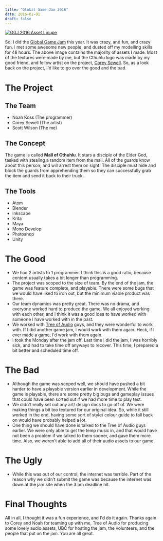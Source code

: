 ```yaml
---
title: "Global Game Jam 2016"
date: 2016-02-01
draft: false
---
```


[![GGJ 2016 Asset Linupe](/images/ggj2016_asset_lineupjpg.jpg)](/images/ggj2016_asset_lineupjpg.jpg)

So, I did the [Global Game Jam](http://globalgamejam.org/) this year. It was crazy, and fun, and crazy fun. I met some awesome new people, and dusted off my modelling skills for 48 hours. The above image contains the majority of assets I made. Most of the textures were made by me, but the Cthuhlu logo was made by my good friend, and fellow artist on the project, [Corey Sewell](http://coreysewell.daportfolio.com/). So, as a look back on the project, I'd like to go over the good and the bad.

The Project
===========

The Team
--------

- Noah Koss (The programmer)
- Corey Sewell (The artist)
- Scott Wilson (The me)

The Concept
-----------

The game is called **Mall of Cthuhlu**. It stars a disciple of the Elder God, tasked with stealing a random item from the mall. All of the guards know about this person, and will arrest them on sight. The disciple must hide and block the guards from apprehending them so they can successfully grab the item and send it back to their truck.

The Tools
---------

- Atom
- Blender
- Inkscape
- Krita
- Maya
- Mono Develop
- Photoshop
- Unity

The Good
========

- We had 2 artists to 1 programmer. I think this is a good ratio, because content usually takes a bit longer than programming.
- The project was scoped to the size of team. By the end of the jam, the game was feature complete, and playable. There were some bugs that we would have liked to iron out, but the minimum viable product was there.
- Our team dynamics was pretty great. There was no drama, and everyone worked hard to produce the game. We all enjoyed working with each other, and I think it was a good idea to have worked with someone I have worked with in the past.
- We worked with [Tree of Audio](https://www.facebook.com/Tree.Of.Audio/) guys, and they were wonderful to work with. If I did another game jam, I would work with them again. Heck, if I ever made a game, I'd work with them again.
- I took the Monday after the jam off. Last time I did the jam, I was horribly sick, and had to take time off anyways to recover. This time, I prepared a bit better and scheduled time off.

The Bad
=======

- Although the game was scoped well, we should have pushed a bit harder to have a playable version earlier in development. While the game is playable, there are some pretty big bugs and gameplay issues that could have been sorted out if we had more time to play test.
- We didn't really set out any art/ design docs to go off of. We were making things a bit too textured for our original idea. So, while it still worked in the end, having some sort of style/ colour guide to fall back on would have probably helped a lot.
- One thing we should have done is talked to the Tree of Audio guys earlier. We were only able to get the temp music in, and that would have not been a problem if we talked to them sooner, and gave them more time. Also, we weren't able to add all of their audio assets to our game.

The Ugly
========

- While this was out of our control, the internet was terrible. Part of the reason why we didn't submit the game was because the internet was down at the jam site when the 3 pm deadline hit.

Final Thoughts
==============

All in all, I thought it was a fun experience, and I'd do it again. Thanks again to Corey and Noah for teaming up with me, Tree of Audio for producing some lovely audio assets, UBC for hosting the jam, the volunteers, and the people that put on the jam. You are all great.

